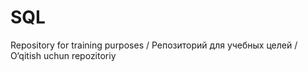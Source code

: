 # SQL
Repository for training purposes / Репозиторий для учебных целей / O‘qitish uchun repozitoriy
